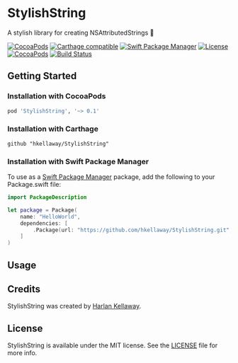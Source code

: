 # StylishString

A stylish library for creating NSAttributedStrings :ribbon:

[![CocoaPods](https://img.shields.io/cocoapods/v/StylishString.svg)](http://cocoapods.org/pods/StylishString)
[![Carthage compatible](https://img.shields.io/badge/Carthage-compatible-4BC51D.svg?style=flat)](https://github.com/Carthage/Carthage)
[![Swift Package Manager](https://img.shields.io/badge/Swift%20Package%20Manager-compatible-brightgreen.svg)](https://github.com/apple/swift-package-manager)
[![License](https://img.shields.io/cocoapods/l/StylishString.svg)](https://raw.githubusercontent.com/hkellaway/StylishString/master/LICENSE)
[![CocoaPods](https://img.shields.io/cocoapods/p/StylishString.svg)](http://cocoapods.org/pods/StylishString)
[![Build Status](https://travis-ci.org/hkellaway/StylishString.svg)](https://travis-ci.org/hkellaway/StylishString)

## Getting Started

### Installation with CocoaPods

``` ruby
pod 'StylishString', '~> 0.1'
```

### Installation with Carthage

```
github "hkellaway/StylishString"
```

### Installation with Swift Package Manager

To use as a [Swift Package Manager](https://swift.org/package-manager) package, add the following to your Package.swift file:

``` swift
import PackageDescription

let package = Package(
    name: "HelloWorld",
    dependencies: [
        .Package(url: "https://github.com/hkellaway/StylishString.git", majorVersion: 0)
    ]
)
```

## Usage

## Credits

StylishString was created by [Harlan Kellaway](http://harlankellaway.com).

## License

StylishString is available under the MIT license. See the [LICENSE](https://raw.githubusercontent.com/hkellaway/StylishString/master/LICENSE) file for more info.
